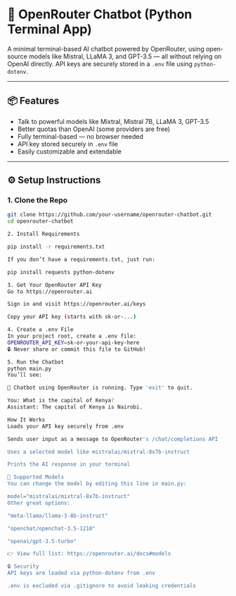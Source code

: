 # 🤖 OpenRouter Chatbot (Python Terminal App)

A minimal terminal-based AI chatbot powered by OpenRouter, using open-source models like Mistral, LLaMA 3, and GPT-3.5 — all without relying on OpenAI directly. API keys are securely stored in a `.env` file using `python-dotenv`.

---

## 📦 Features

- Talk to powerful models like Mixtral, Mistral 7B, LLaMA 3, GPT-3.5
- Better quotas than OpenAI (some providers are free)
- Fully terminal-based — no browser needed
- API key stored securely in `.env` file
- Easily customizable and extendable

---

## ⚙️ Setup Instructions

### 1. Clone the Repo

```bash
git clone https://github.com/your-username/openrouter-chatbot.git
cd openrouter-chatbot

2. Install Requirements

pip install -r requirements.txt

If you don’t have a requirements.txt, just run:

pip install requests python-dotenv

3. Get Your OpenRouter API Key
Go to https://openrouter.ai

Sign in and visit https://openrouter.ai/keys

Copy your API key (starts with sk-or-...)

4. Create a .env File
In your project root, create a .env file:
OPENROUTER_API_KEY=sk-or-your-api-key-here
🔒 Never share or commit this file to GitHub!

5. Run the Chatbot
python main.py
You’ll see:

🤖 Chatbot using OpenRouter is running. Type 'exit' to quit.

You: What is the capital of Kenya?
Assistant: The capital of Kenya is Nairobi.

How It Works
Loads your API key securely from .env

Sends user input as a message to OpenRouter's /chat/completions API

Uses a selected model like mistralai/mixtral-8x7b-instruct

Prints the AI response in your terminal

🧪 Supported Models
You can change the model by editing this line in main.py:

model="mistralai/mixtral-8x7b-instruct"
Other great options:

"meta-llama/llama-3-8b-instruct"

"openchat/openchat-3.5-1210"

"openai/gpt-3.5-turbo"

👉 View full list: https://openrouter.ai/docs#models

🔒 Security
API keys are loaded via python-dotenv from .env

.env is excluded via .gitignore to avoid leaking credentials